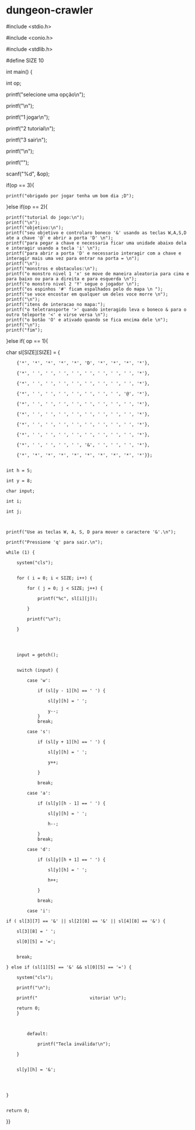 # dungeon-crawler


#include <stdio.h>

#include <conio.h> 

#include <stdlib.h>

#define SIZE 10

int main() {
  
  int op;
  
  printf("selecione uma opção\n");
  
  printf("\n");
  
  printf("1 jogar\n");
  
  printf("2 tutorial\n");
  
  printf("3 sair\n");
  
  printf("\n");
  
  printf("");
  
  scanf("%d", &op);
  
  if(op == 3){
  
	printf("obrigado por jogar tenha um bom dia ;D");
 
  }else if(op == 2){
  
  
  	printf("tutorial do jogo:\n");
  	printf("\n");
  	printf("objetivo:\n");
  	printf("seu objetivo e controlaro boneco '&' usando as teclas W,A,S,D ate a chave '@' e abrir a porta 'D' \n");
  	printf("para pegar a chave e necessaria ficar uma unidade abaixo dela e interagir usando a tecla 'i' \n");
  	printf("para abrir a porta 'D' e necessario interagir com a chave e interagir mais uma vez para entrar na porta = \n");
  	printf("\n");
  	printf("monstros e obstaculos:\n");
  	printf("o monstro nivel 1 'x' se move de maneira aleatoria para cima e para baixo ou para a direita e para esquerda \n");
  	printf("o monstro nivel 2 'Y' segue o jogador \n");
  	printf("os espinhos '#' ficam espalhados pelo do mapa \n ");
  	printf("se voce encostar em qualquer um deles voce morre \n");
  	printf("\n");
  	printf("itens de interacao no mapa:");
  	printf("o teletransporte '>' quando interagido leva o boneco & para o outro teleporte '<' e virse versa \n");
  	printf("o botão 'O' e ativado quando se fica encima dele \n");
  	printf("\n");
  	printf("fim");
  	
  }else if( op == 1){  

  char sl[SIZE][SIZE] = {
  
        {'*', '*', '*', '*', '*', 'D', '*', '*', '*', '*'},
	
        {'*', ' ', ' ', ' ', ' ', ' ', ' ', ' ', ' ', '*'},
	
        {'*', ' ', ' ', ' ', ' ', ' ', ' ', ' ', ' ', '*'},
	
        {'*', ' ', ' ', ' ', ' ', ' ', ' ', ' ', '@', '*'},
	
        {'*', ' ', ' ', ' ', ' ', ' ', ' ', ' ', ' ', '*'},
	
        {'*', ' ', ' ', ' ', ' ', ' ', ' ', ' ', ' ', '*'},
	
        {'*', ' ', ' ', ' ', ' ', ' ', ' ', ' ', ' ', '*'},
	
        {'*', ' ', ' ', ' ', ' ', ' ', ' ', ' ', ' ', '*'},
	
        {'*', ' ', ' ', ' ', ' ', '&', ' ', ' ', ' ', '*'},
	
        {'*', '*', '*', '*', '*', '*', '*', '*', '*', '*'}};
	
    
    int h = 5; 
    
    int y = 8; 
    
    char input;
    
    int i;
    
    int j;
    
    

    printf("Use as teclas W, A, S, D para mover o caractere '&'.\n");
    
    printf("Pressione 'q' para sair.\n");

    while (1) {
    
        system("cls"); 

       
        for ( i = 0; i < SIZE; i++) {
	
            for ( j = 0; j < SIZE; j++) {
	    
                printf("%c", sl[i][j]);
		
            }
	    
            printf("\n");
	    
        }
    	
    	

       
        input = getch();

       
        switch (input) {
	
            case 'w':
	    
                if (sl[y - 1][h] == ' ') {
		
                    sl[y][h] = ' ';
		    
                    y--;
                }
                break;
		
            case 's':
	    
                if (sl[y + 1][h] == ' ') {
		
                    sl[y][h] = ' ';
		    
                    y++;
		    
                }
		
                break;
		
            case 'a':
	    
                if (sl[y][h - 1] == ' ') {
		
                    sl[y][h] = ' ';
		    
                    h--;
		    
                }
                break;
		
            case 'd':
	    
                if (sl[y][h + 1] == ' ') {
		
                    sl[y][h] = ' ';
		    
                    h++;
		    
                }
		
                break;
		
            case 'i':
	    
    if ( sl[3][7] == '&' || sl[2][8] == '&' || sl[4][8] == '&') {
    
        sl[3][8] = ' ';
	
        sl[0][5] = '=';
	
        
        break;
	
    } else if (sl[1][5] == '&' && sl[0][5] == '=') {
    
        system("cls");
	
        printf("\n");    
	
        printf("                    vitoria! \n");
	
        return 0;
    	}
    	
    
      
            default:
	    
                printf("Tecla inválida!\n");
		
        }

       
        sl[y][h] = '&';
	

         
       
    }
  	
  
    return 0;
}}
